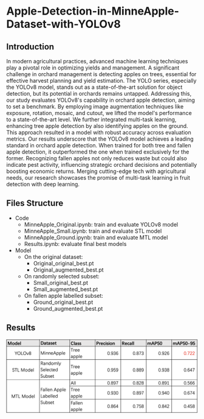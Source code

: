 # Apple-Detection-in-MinneApple-Dataset-with-YOLOv8

## Introduction
In modern agricultural practices, advanced machine learning techniques play a pivotal role in optimizing yields and management. A significant challenge in orchard management is detecting apples on trees, essential for effective harvest planning and yield estimation. The YOLO series, especially the YOLOv8 model, stands out as a state-of-the-art solution for object detection, but its potential in orchards remains untapped. Addressing this, our study evaluates YOLOv8's capability in orchard apple detection, aiming to set a benchmark. By employing image augmentation techniques like exposure, rotation, mosaic, and cutout, we lifted the model's performance to a state-of-the-art level. We further integrated multi-task learning, enhancing tree apple detection by also identifying apples on the ground. This approach resulted in a model with robust accuracy across evaluation metrics. Our results underscore that the YOLOv8 model achieves a leading standard in orchard apple detection. When trained for both tree and fallen apple detection, it outperformed the one when trained exclusively for the former. Recognizing fallen apples not only reduces waste but could also indicate pest activity, influencing strategic orchard decisions and potentially boosting economic returns. Merging cutting-edge tech with agricultural needs, our research showcases the promise of multi-task learning in fruit detection with deep learning.

## Files Structure
- Code
	- MinneApple\_Original.ipynb: train and evaluate YOLOv8 model
	- MinneApple\_Small.ipynb: train and evaluate STL model
	- MinneApple\_Ground.ipynb: train and evaluate MTL model
	- Results.ipynb: evaluate final best models
- Model
	- On the original dataset:
		- Original\_original\_best.pt
		- Original\_augmented\_best.pt
	- On randomly selected subset:
		- Small\_original\_best.pt
		- Small\_augmented\_best.pt
	- On fallen apple labelled subset:
		- Ground\_original\_best.pt
		- Ground\_augmented\_best.pt

## Results
![results](img/results.png)

